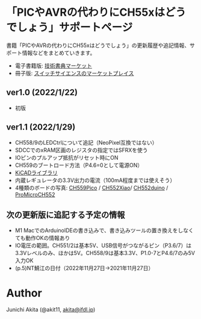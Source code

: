# 「PICやAVRの代わりにCH55xはどうでしょう」サポートページ

書籍「PICやAVRの代わりにCH55xはどうでしょう」の更新履歴や追記情報、サポート情報などをまとめていきます。

- 電子書籍版: [技術書典マーケット](
https://techbookfest.org/product/5803512929714176?productVariantID=6092886267396096)
- 冊子版: [スイッチサイエンスのマーケットプレイス](https://www.switch-science.com/catalog/7927/)

## ver1.0 (2022/1/22)

- 初版

## ver1.1 (2022/1/29)

- CH558/9のLEDCtrlについて追記（NeoPixel互換ではない）
- SDCCでのxRAM区画のレジスタの指定ではSFRXを使う
- IOピンのプルアップ抵抗がリセット時にON
- CH559のブートロード方法（P4.6=0として電源ON）
- [KiCADライブラリ](https://github.com/akita11/KiCAD_Library_CH55x)
- 内蔵レギュレータの3.3V出力の電流（100mA程度までは使えそう）
- 4種類のボードの写真: [CH559Pico](https://github.com/akita11/CH559Pico) / [CH552Xiao](https://github.com/akita11/CH552Xiao)/ [CH552duino](https://github.com/akita11/CH552duino) / [ProMicroCH552](https://github.com/akita11/ProMicroCH552)

## 次の更新版に追記する予定の情報

- M1 MacでのArduinoIDEの書き込みで、書き込みツールの置き換えをしなくても動作OKの情報あり
- IO電圧の範囲。CH551/2は基本5V、USB信号がつながるピン（P3.6/7）は3.3Vレベルのみ、ほかは5V。CH558/9は基本3.3V、P1.0-7とP4.6/7のみ5V入力OK
- (p.5)NT鯖江の日付（2022年11月27日→2021年11月27日）

# Author

Junichi Akita (@akit11, akita@ifdl.jp)
